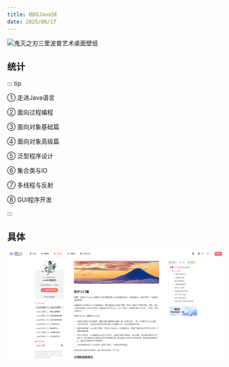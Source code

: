 ```yaml
---
title: 柏码JavaSE
date: 2025/06/17
---
```


![鬼灭之刃三里波普艺术桌面壁纸](https://bizhi1.com/wp-content/uploads/2025/04/demon-slayer-mitsuri-pop-art-desktop-wallpaper-4k.jpg)

## 统计

::: tip

① 走进Java语言

② 面向过程编程

③ 面向对象基础篇

④ 面向对象高级篇

⑤ 泛型程序设计

⑥ 集合类与IO

⑦ 多线程与反射

⑧ GUI程序开发

:::

## 具体

[![image-20250619170749167](images/1-JavaSE/image-20250619170749167.png)](https://www.itbaima.cn/zh-CN/document/ibeeuwsbbi00undq)

